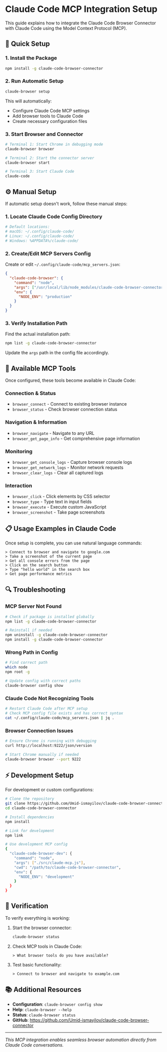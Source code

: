 # Claude Code MCP Integration Setup

This guide explains how to integrate the Claude Code Browser Connector with Claude Code using the Model Context Protocol (MCP).

## 🚀 Quick Setup

### 1. Install the Package
```bash
npm install -g claude-code-browser-connector
```

### 2. Run Automatic Setup
```bash
claude-browser setup
```

This will automatically:
- Configure Claude Code MCP settings
- Add browser tools to Claude Code
- Create necessary configuration files

### 3. Start Browser and Connector
```bash
# Terminal 1: Start Chrome in debugging mode
claude-browser browser

# Terminal 2: Start the connector server
claude-browser start

# Terminal 3: Start Claude Code
claude-code
```

## ⚙️ Manual Setup

If automatic setup doesn't work, follow these manual steps:

### 1. Locate Claude Code Config Directory
```bash
# Default locations:
# macOS: ~/.config/claude-code/
# Linux: ~/.config/claude-code/
# Windows: %APPDATA%/claude-code/
```

### 2. Create/Edit MCP Servers Config
Create or edit `~/.config/claude-code/mcp_servers.json`:

```json
{
  "claude-code-browser": {
    "command": "node",
    "args": ["/usr/local/lib/node_modules/claude-code-browser-connector/src/claude-mcp.js"],
    "env": {
      "NODE_ENV": "production"
    }
  }
}
```

### 3. Verify Installation Path
Find the actual installation path:
```bash
npm list -g claude-code-browser-connector
```

Update the `args` path in the config file accordingly.

## 🔧 Available MCP Tools

Once configured, these tools become available in Claude Code:

### Connection & Status
- `browser_connect` - Connect to existing browser instance
- `browser_status` - Check browser connection status

### Navigation & Information
- `browser_navigate` - Navigate to any URL
- `browser_get_page_info` - Get comprehensive page information

### Monitoring
- `browser_get_console_logs` - Capture browser console logs
- `browser_get_network_logs` - Monitor network requests
- `browser_clear_logs` - Clear all captured logs

### Interaction
- `browser_click` - Click elements by CSS selector
- `browser_type` - Type text in input fields
- `browser_execute` - Execute custom JavaScript
- `browser_screenshot` - Take page screenshots

## 📋 Usage Examples in Claude Code

Once setup is complete, you can use natural language commands:

```
> Connect to browser and navigate to google.com
> Take a screenshot of the current page
> Get all console errors from the page
> Click on the search button
> Type "hello world" in the search box
> Get page performance metrics
```

## 🔍 Troubleshooting

### MCP Server Not Found
```bash
# Check if package is installed globally
npm list -g claude-code-browser-connector

# Reinstall if needed
npm uninstall -g claude-code-browser-connector
npm install -g claude-code-browser-connector
```

### Wrong Path in Config
```bash
# Find correct path
which node
npm root -g

# Update config with correct paths
claude-browser config show
```

### Claude Code Not Recognizing Tools
```bash
# Restart Claude Code after MCP setup
# Check MCP config file exists and has correct syntax
cat ~/.config/claude-code/mcp_servers.json | jq .
```

### Browser Connection Issues
```bash
# Ensure Chrome is running with debugging
curl http://localhost:9222/json/version

# Start Chrome manually if needed
claude-browser browser --port 9222
```

## ⚡ Development Setup

For development or custom configurations:

```bash
# Clone the repository
git clone https://github.com/Umid-ismayilov/claude-code-browser-connector.git
cd claude-code-browser-connector

# Install dependencies
npm install

# Link for development
npm link

# Use development MCP config
{
  "claude-code-browser-dev": {
    "command": "node",
    "args": ["./src/claude-mcp.js"],
    "cwd": "/path/to/claude-code-browser-connector",
    "env": {
      "NODE_ENV": "development"
    }
  }
}
```

## 🎯 Verification

To verify everything is working:

1. Start the browser connector:
   ```bash
   claude-browser status
   ```

2. Check MCP tools in Claude Code:
   ```
   > What browser tools do you have available?
   ```

3. Test basic functionality:
   ```
   > Connect to browser and navigate to example.com
   ```

## 📚 Additional Resources

- **Configuration**: `claude-browser config show`
- **Help**: `claude-browser --help`
- **Status**: `claude-browser status`
- **GitHub**: https://github.com/Umid-ismayilov/claude-code-browser-connector

---

*This MCP integration enables seamless browser automation directly from Claude Code conversations.*